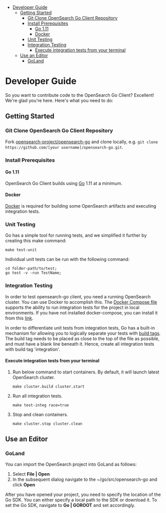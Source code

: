 - [Developer Guide](#developer-guide)
  - [Getting Started](#getting-started)
    - [Git Clone OpenSearch Go Client Repository](#git-clone-opensearch-go-client-repository)
    - [Install Prerequisites](#install-prerequisites)
      - [Go 1.11](#go-111)
      - [Docker](#docker)
    - [Unit Testing](#unit-testing)
    - [Integration Testing](#integration-testing)
      - [Execute integration tests from your terminal](#execute-integration-tests-from-your-terminal)
  - [Use an Editor](#use-an-editor)
    - [GoLand](#goland)

# Developer Guide

So you want to contribute code to the OpenSearch Go Client? Excellent! We're
glad you're here. Here's what you need to do:

## Getting Started

### Git Clone OpenSearch Go Client Repository

Fork
[opensearch-project/opensearch-go](https://github.com/opensearch-project/opensearch-go)
and clone locally, e.g.
`git clone https://github.com/[your username]/opensearch-go.git`.

### Install Prerequisites

#### Go 1.11

OpenSearch Go Client builds using [Go](https://golang.org/doc/install) 1.11 at a
minimum.

#### Docker

[Docker](https://docs.docker.com/install/) is required for building some
OpenSearch artifacts and executing integration tests.

### Unit Testing

Go has a simple tool for running tests, and we simplified it further by creating
this make command:

```
make test-unit
```

Individual unit tests can be run with the following command:

```
cd folder-path/to/test;
go test -v -run TestName;
```

### Integration Testing

In order to test opensearch-go client, you need a running OpenSearch cluster.
You can use Docker to accomplish this. The
[Docker Compose file](.ci/opensearch/docker-compose.yml) supports the ability to
run integration tests for the project in local environments. If you have not
installed docker-compose, you can install it from this
[link](https://docs.docker.com/compose/install/).

In order to differentiate unit tests from integration tests, Go has a built-in
mechanism for allowing you to logically separate your tests with
[build tags](https://pkg.go.dev/cmd/go#hdr-Build_constraints). The build tag
needs to be placed as close to the top of the file as possible, and must have a
blank line beneath it. Hence, create all integration tests with build tag
'integration'.

#### Execute integration tests from your terminal

1. Run below command to start containers. By default, it will launch latest
   OpenSearch cluster.
   ```
   make cluster.build cluster.start
   ```
2. Run all integration tests.
   ```
   make test-integ race=true
   ```
3. Stop and clean containers.
   ```
   make cluster.stop cluster.clean
   ```

## Use an Editor

### GoLand

You can import the OpenSearch project into GoLand as follows:

1. Select **File | Open**
2. In the subsequent dialog navigate to the ~/go/src/opensearch-go and click
   **Open**

After you have opened your project, you need to specify the location of the Go
SDK. You can either specify a local path to the SDK or download it. To set the
Go SDK, navigate to **Go | GOROOT** and set accordingly.
